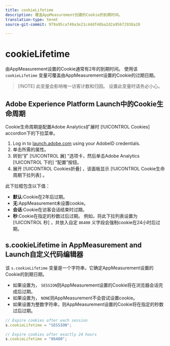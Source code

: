 ```yaml
---
title: cookieLifetime
description: 覆盖AppMeasurement创建的Cookie的到期时间。
translation-type: tm+mt
source-git-commit: 979a95ca749a3e21c4ddf48ba2d2a95672938a20

---
```



# cookieLifetime

由AppMeasurement设置的Cookie通常有2年的到期时间。 使用该 `cookieLifetime` 变量可覆盖由AppMeasurement设置的Cookie的过期日期。

> [!NOTE] 此变量会影响唯一访客计数和归因。 设置此变量时请务必小心。

## Adobe Experience Platform Launch中的Cookie生命周期

Cookie生命周期是配置Adobe Analytics扩展时 [!UICONTROL Cookies] accordion下的下拉菜单。

1. Log in to [launch.adobe.com](https://launch.adobe.com) using your AdobeID credentials.
2. 单击所需的属性。
3. 转到“扩 [!UICONTROL 展] ”选项卡，然后单击Adobe Analytics [!UICONTROL 下的] “配置”按钮。
4. 展开 [!UICONTROL Cookies折叠] ，该面板显示 [!UICONTROL Cookie生命周期下拉列表] 。

此下拉框包含以下值：

* **默认**:Cookie在2年后过期。
* **无**:AppMeasurement未设置cookie。
* **会话**:Cookie在访客会话结束时过期。
* **秒**:Cookie在指定的秒数过后过期。 例如，将此下拉列表设置为 [!UICONTROL 秒] ，并放入自定 `86400` 义字段会强制cookie在24小时后过期。

## s.cookieLifetime in AppMeasurement and Launch自定义代码编辑器

该 `s.cookieLifetime` 变量是一个字符串，它确定AppMeasurement设置的Cookie的到期日期。

* 如果设置为， `SESSION`则AppMeasurement设置的Cookie将在浏览器会话完成后过期。
* 如果设置为， `NONE`则AppMeasurement不会尝试设置cookie。
* 如果设置为整数字符串，则AppMeasurement设置的Cookie将在指定的秒数过后过期。

```js
// Expire cookies after each session
s.cookieLifetime = "SESSION";

// Expire cookies after exactly 24 hours
s.cookieLifetime = "86400";

